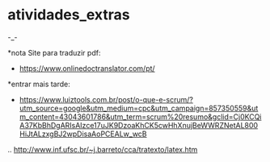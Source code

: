 # atividades_extras
-_-





*nota Site para traduzir pdf:
- https://www.onlinedoctranslator.com/pt/

*entrar mais tarde: 
- https://www.luiztools.com.br/post/o-que-e-scrum/?utm_source=google&utm_medium=cpc&utm_campaign=857350559&utm_content=43043601786&utm_term=scrum%20resumo&gclid=Cj0KCQiA37KbBhDgARIsAIzce17uJK9DzoaKhCK5cwHhXnujBeWWRZNetAL800HiJtALzxgBJ2wpDisaAoPCEALw_wcB


.. http://www.inf.ufsc.br/~j.barreto/cca/tratexto/latex.htm
